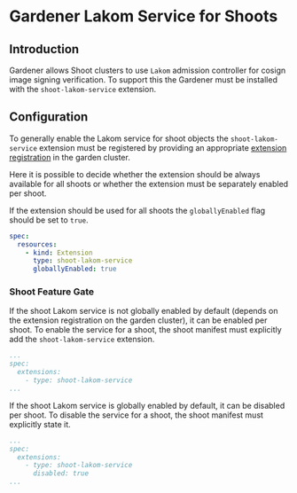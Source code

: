 # Gardener Lakom Service for Shoots

## Introduction

Gardener allows Shoot clusters to use `Lakom` admission controller for cosign image signing verification. To support this the Gardener must be installed with the `shoot-lakom-service` extension.

## Configuration

To generally enable the Lakom service for shoot objects the `shoot-lakom-service` extension must be registered by providing an appropriate [extension registration](../../example/controller-registration.yaml) in the garden cluster.

Here it is possible to decide whether the extension should be always available for all shoots or whether the extension must be separately enabled per shoot.

If the extension should be used for all shoots the `globallyEnabled` flag should be set to `true`.

```yaml
spec:
  resources:
    - kind: Extension
      type: shoot-lakom-service
      globallyEnabled: true
```

### Shoot Feature Gate

If the shoot Lakom service is not globally enabled by default (depends on the extension registration on the garden cluster), it can be enabled per shoot. To enable the service for a shoot, the shoot manifest must explicitly add the `shoot-lakom-service` extension.

```yaml
...
spec:
  extensions:
    - type: shoot-lakom-service
...
```

If the shoot Lakom service is globally enabled by default, it can be disabled per shoot. To disable the service for a shoot, the shoot manifest must explicitly state it.

```yaml
...
spec:
  extensions:
    - type: shoot-lakom-service
      disabled: true
...
```
